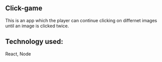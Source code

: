 ## Click-game

This is an app which the player can continue clicking on differnet images until an image is clicked twice.

## Technology used:
React,
Node
